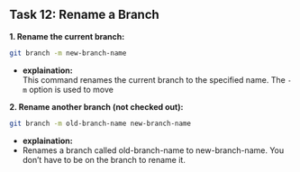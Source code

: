 ## **Task 12: Rename a Branch**
**1. Rename the current branch:**  
   ```bash
   git branch -m new-branch-name
   ```
   - **explaination:**  
   This command renames the current branch to the specified name. The `-m` option is used to move  

**2. Rename another branch (not checked out):**  
   ```bash
   git branch -m old-branch-name new-branch-name
   ```
   - **explaination:**  
   - Renames a branch called old-branch-name to new-branch-name. You don’t have to be on the branch to rename it.
